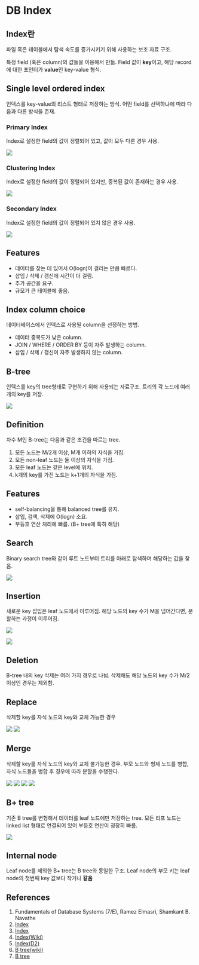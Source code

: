 # DB Index

## Index란

파일 혹은 테이블에서 탐색 속도를 증가시키기 위해 사용하는 보조 자료 구조.

특정 field (혹은 column)의 값들을 이용해서 만듦. Field 값이 **key**이고, 해당 record에 대한 포인터가 **value**인 key-value 형식.

## Single level ordered index

인덱스를 key-value의 리스트 형태로 저장하는 방식. 어떤 field를 선택하냐에 따라 다음과 다른 방식들 존재.

### Primary Index

Index로 설정한 field의 값이 정렬되어 있고, 값이 모두 다른 경우 사용.

![](https://velog.velcdn.com/images/sinclairr/post/23befc06-1e9f-48a8-9207-1e6aed9c5b5d/image.PNG)

### Clustering Index

Index로 설정한 field의 값이 정렬되어 있지만, 중복된 값이 존재하는 경우 사용.

![](https://velog.velcdn.com/images/sinclairr/post/7fbde99f-7345-49d1-a24c-8c9953724f12/image.PNG)

### Secondary Index

Index로 설정한 field의 값이 정렬되어 있지 않은 경우 사용.

![](https://velog.velcdn.com/images/sinclairr/post/6442d19b-e27b-4997-88df-11a0c209f6dc/image.PNG)

## Features

- 데이터를 찾는 데 있어서 O(logn)이 걸리는 만큼 빠르다.
- 삽입 / 삭제 / 갱신에 시간이 더 걸림.
- 추가 공간을 요구.
- 규모가 큰 테이블에 좋음.

## Index column choice

데이터베이스에서 인덱스로 사용될 column을 선정하는 방법.

- 데이터 중복도가 낮은 column.
- JOIN / WHERE / ORDER BY 등이 자주 발생하는 column.
- 삽입 / 삭제 / 갱신이 자주 발생하지 않는 column.

## B-tree

인덱스를 key의 tree형태로 구현하기 위해 사용되는 자료구조. 트리의 각 노드에 여러 개의 key를 저장.

![](https://velog.velcdn.com/images/sinclairr/post/2201f687-f5ed-48f5-b585-d8aebe3e6eee/image.PNG)

## Definition

차수 M인 B-tree는 다음과 같은 조건을 따르는 tree.

1. 모든 노드는 M/2개 이상, M개 이하의 자식을 가짐.
2. 모든 non-leaf 노드는 둘 이상의 자식을 가짐.
3. 모든 leaf 노드는 같은 level에 위치.
4. k개의 key를 가진 노드는 k+1개의 자식을 가짐.

## Features

- self-balancing을 통해 balanced tree를 유지.
- 삽입, 검색, 삭제에 O(logn) 소요.
- 부등호 연산 처리에 빠름. (B+ tree에 특히 해당)

## Search

Binary search tree와 같이 루트 노드부터 트리를 아래로 탐색하며 해당하는 값을 찾음.

![](https://velog.velcdn.com/images/sinclairr/post/f75cada7-a81b-4638-87c2-53eb55a65113/image.PNG)

## Insertion

새로운 key 삽입은 leaf 노드에서 이루어짐. 해당 노드의 key 수가 M을 넘어간다면, 분할하는 과정이 이루어짐.

![](https://velog.velcdn.com/images/sinclairr/post/828a406e-52ad-4700-97c4-d7561837e757/image.PNG)

![](https://velog.velcdn.com/images/sinclairr/post/08151ee4-dc35-4f7d-bdab-921671c5f0be/image.PNG)

## Deletion

B-tree 내의 key 삭제는 여러 가지 경우로 나뉨. 삭제해도 해당 노드의 key 수가 M/2 이상인 경우는 제외함.

## Replace

삭제할 key를 자식 노드의 key와 교체 가능한 경우

![](https://velog.velcdn.com/images/sinclairr/post/abf64415-ad5f-4ed1-8de7-0864d2d90f59/image.PNG)
![](https://velog.velcdn.com/images/sinclairr/post/4ff14602-fba0-48bc-976c-03ab5a206924/image.PNG)

## Merge

삭제할 key를 자식 노드의 key와 교체 불가능한 경우. 부모 노드와 형제 노드를 병합, 자식 노드들을 병합 후 경우에 따라 분할을 수행한다.

![](https://velog.velcdn.com/images/sinclairr/post/9dc7fec7-2e46-4b12-95ff-862d785b3c5f/image.PNG)
![](https://velog.velcdn.com/images/sinclairr/post/71455fd7-b0b4-4b79-8b6f-dd16734f54fe/image.PNG)
![](https://velog.velcdn.com/images/sinclairr/post/6a80932b-dbda-457f-bdf7-25e2a6a3066d/image.PNG)
![](https://velog.velcdn.com/images/sinclairr/post/fe8f5327-0afb-4fc0-b88e-bbfce46416dc/image.PNG)

## B+ tree

기존 B tree를 변형해서 데이터를 leaf 노드에만 저장하는 tree. 모든 리프 노드는 linked list 형태로 연결되어 있어 부등호 연산이 굉장히 빠름.

![](https://velog.velcdn.com/images/sinclairr/post/0ee2eb97-40db-484f-ae54-d246b99d7297/image.PNG)

## Internal node

Leaf node를 제외한 B+ tree는 B tree와 동일한 구조. Leaf node의 부모 키는 leaf node의 첫번째 key 값보다 작거나 **같음**

## References

1. Fundamentals of Database Systems (7/E), Ramez Elmasri, Shamkant B. Navathe
2. [Index](https://siahn95.tistory.com/77)
3. [Index](https://siahn95.tistory.com/entry/DB-%EC%9D%B8%EB%8D%B1%EC%8A%A4%EB%9E%80-2-%EA%B5%AC%EC%A1%B0-B-Tree-%EA%B3%84%EC%97%B4%EC%9D%84-%EC%93%B0%EB%8A%94-%EC%9D%B4%EC%9C%A0)
4. [Index(Wiki)](https://en.wikipedia.org/wiki/Database_index)
5. [Index(D2)](https://d2.naver.com/helloworld/1155)
6. [B tree(wiki)](https://en.wikipedia.org/wiki/B-tree)
7. [B tree](https://velog.io/@emplam27/%EC%9E%90%EB%A3%8C%EA%B5%AC%EC%A1%B0-%EA%B7%B8%EB%A6%BC%EC%9C%BC%EB%A1%9C-%EC%95%8C%EC%95%84%EB%B3%B4%EB%8A%94-B-Tree)
